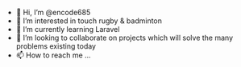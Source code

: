 - 👋 Hi, I’m @encode685
- 👀 I’m interested in touch rugby & badminton
- 🌱 I’m currently learning Laravel
- 💞️ I’m looking to collaborate on projects which will solve the many problems existing today
- 📫 How to reach me ...

<!---
encode685/encode685 is a ✨ special ✨ repository because its `README.md` (this file) appears on your GitHub profile.
You can click the Preview link to take a look at your changes.
--->

